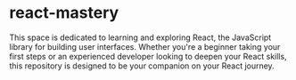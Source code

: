 # react-mastery
This space is dedicated to learning and exploring React, the JavaScript library for building user interfaces. Whether you're a beginner taking your first steps or an experienced developer looking to deepen your React skills, this repository is designed to be your companion on your React journey.
